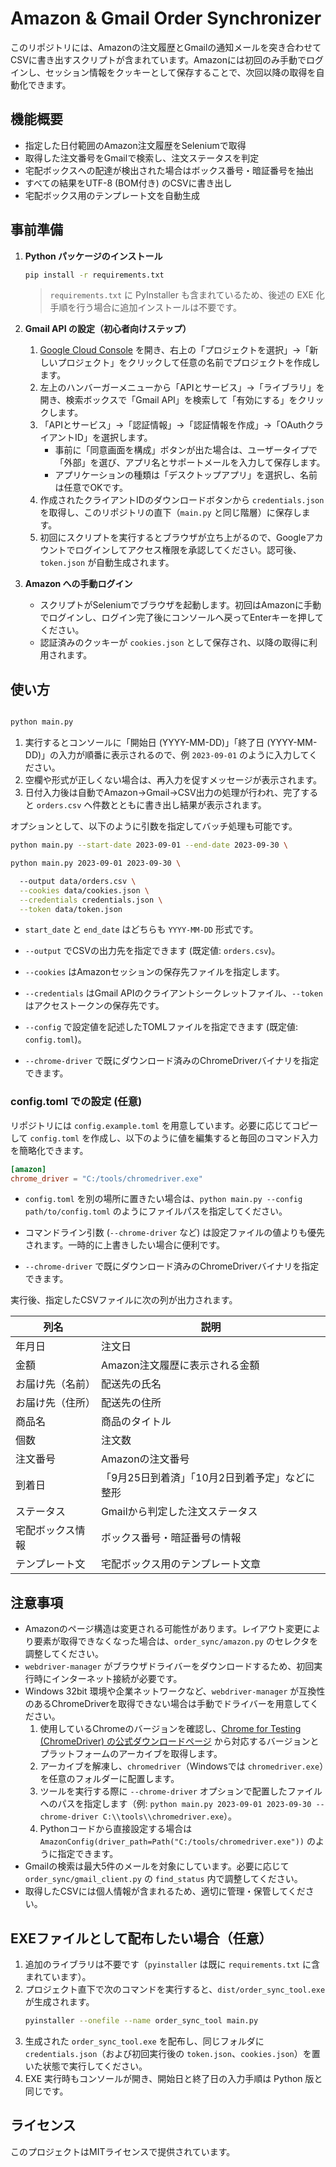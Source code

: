 # Amazon & Gmail Order Synchronizer

このリポジトリには、Amazonの注文履歴とGmailの通知メールを突き合わせてCSVに書き出すスクリプトが含まれています。Amazonには初回のみ手動でログインし、セッション情報をクッキーとして保存することで、次回以降の取得を自動化できます。

## 機能概要

- 指定した日付範囲のAmazon注文履歴をSeleniumで取得
- 取得した注文番号をGmailで検索し、注文ステータスを判定
- 宅配ボックスへの配達が検出された場合はボックス番号・暗証番号を抽出
- すべての結果をUTF-8 (BOM付き) のCSVに書き出し
- 宅配ボックス用のテンプレート文を自動生成

## 事前準備

1. **Python パッケージのインストール**
   ```bash
   pip install -r requirements.txt
   ```


   > `requirements.txt` に PyInstaller も含まれているため、後述の EXE 化手順を行う場合に追加インストールは不要です。

2. **Gmail API の設定（初心者向けステップ）**
   1. [Google Cloud Console](https://console.cloud.google.com/) を開き、右上の「プロジェクトを選択」→「新しいプロジェクト」をクリックして任意の名前でプロジェクトを作成します。
   2. 左上のハンバーガーメニューから「APIとサービス」→「ライブラリ」を開き、検索ボックスで「Gmail API」を検索して「有効にする」をクリックします。
   3. 「APIとサービス」→「認証情報」→「認証情報を作成」→「OAuthクライアントID」を選択します。
      - 事前に「同意画面を構成」ボタンが出た場合は、ユーザータイプで「外部」を選び、アプリ名とサポートメールを入力して保存します。
      - アプリケーションの種類は「デスクトップアプリ」を選択し、名前は任意でOKです。
   4. 作成されたクライアントIDのダウンロードボタンから `credentials.json` を取得し、このリポジトリの直下（`main.py` と同じ階層）に保存します。
   5. 初回にスクリプトを実行するとブラウザが立ち上がるので、Googleアカウントでログインしてアクセス権限を承認してください。認可後、`token.json` が自動生成されます。

3. **Amazon への手動ログイン**
   - スクリプトがSeleniumでブラウザを起動します。初回はAmazonに手動でログインし、ログイン完了後にコンソールへ戻ってEnterキーを押してください。
   - 認証済みのクッキーが `cookies.json` として保存され、以降の取得に利用されます。

## 使い方

```bash

python main.py
```

1. 実行するとコンソールに「開始日 (YYYY-MM-DD)」「終了日 (YYYY-MM-DD)」の入力が順番に表示されるので、例 `2023-09-01` のように入力してください。
2. 空欄や形式が正しくない場合は、再入力を促すメッセージが表示されます。
3. 日付入力後は自動でAmazon→Gmail→CSV出力の処理が行われ、完了すると `orders.csv` へ件数とともに書き出し結果が表示されます。

オプションとして、以下のように引数を指定してバッチ処理も可能です。

```bash
python main.py --start-date 2023-09-01 --end-date 2023-09-30 \

python main.py 2023-09-01 2023-09-30 \

  --output data/orders.csv \
  --cookies data/cookies.json \
  --credentials credentials.json \
  --token data/token.json
```

- `start_date` と `end_date` はどちらも `YYYY-MM-DD` 形式です。

- `--output` でCSVの出力先を指定できます (既定値: `orders.csv`)。
- `--cookies` はAmazonセッションの保存先ファイルを指定します。
- `--credentials` はGmail APIのクライアントシークレットファイル、`--token` はアクセストークンの保存先です。

- `--config` で設定値を記述したTOMLファイルを指定できます (既定値: `config.toml`)。
- `--chrome-driver` で既にダウンロード済みのChromeDriverバイナリを指定できます。

### config.toml での設定 (任意)

リポジトリには `config.example.toml` を用意しています。必要に応じてコピーして `config.toml` を作成し、以下のように値を編集すると毎回のコマンド入力を簡略化できます。

```toml
[amazon]
chrome_driver = "C:/tools/chromedriver.exe"
```

- `config.toml` を別の場所に置きたい場合は、`python main.py --config path/to/config.toml` のようにファイルパスを指定してください。
- コマンドライン引数 (`--chrome-driver` など) は設定ファイルの値よりも優先されます。一時的に上書きしたい場合に便利です。

- `--chrome-driver` で既にダウンロード済みのChromeDriverバイナリを指定できます。


実行後、指定したCSVファイルに次の列が出力されます。

| 列名 | 説明 |
| ---- | ---- |
| 年月日 | 注文日 |
| 金額 | Amazon注文履歴に表示される金額 |
| お届け先（名前） | 配送先の氏名 |
| お届け先（住所） | 配送先の住所 |
| 商品名 | 商品のタイトル |
| 個数 | 注文数 |
| 注文番号 | Amazonの注文番号 |
| 到着日 | 「9月25日到着済」「10月2日到着予定」などに整形 |
| ステータス | Gmailから判定した注文ステータス |
| 宅配ボックス情報 | ボックス番号・暗証番号の情報 |
| テンプレート文 | 宅配ボックス用のテンプレート文章 |

## 注意事項

- Amazonのページ構造は変更される可能性があります。レイアウト変更により要素が取得できなくなった場合は、`order_sync/amazon.py` のセレクタを調整してください。
- `webdriver-manager` がブラウザドライバーをダウンロードするため、初回実行時にインターネット接続が必要です。
- Windows 32bit 環境や企業ネットワークなど、`webdriver-manager` が互換性のあるChromeDriverを取得できない場合は手動でドライバーを用意してください。
  1. 使用しているChromeのバージョンを確認し、[Chrome for Testing (ChromeDriver) の公式ダウンロードページ](https://googlechromelabs.github.io/chrome-for-testing/) から対応するバージョンとプラットフォームのアーカイブを取得します。
  2. アーカイブを解凍し、`chromedriver`（Windowsでは `chromedriver.exe`）を任意のフォルダーに配置します。
  3. ツールを実行する際に `--chrome-driver` オプションで配置したファイルへのパスを指定します（例: `python main.py 2023-09-01 2023-09-30 --chrome-driver C:\\tools\\chromedriver.exe`）。
  4. Pythonコードから直接設定する場合は `AmazonConfig(driver_path=Path("C:/tools/chromedriver.exe"))` のように指定できます。
- Gmailの検索は最大5件のメールを対象にしています。必要に応じて `order_sync/gmail_client.py` の `find_status` 内で調整してください。
- 取得したCSVには個人情報が含まれるため、適切に管理・保管してください。


## EXEファイルとして配布したい場合（任意）

1. 追加のライブラリは不要です（`pyinstaller` は既に `requirements.txt` に含まれています）。
2. プロジェクト直下で次のコマンドを実行すると、`dist/order_sync_tool.exe` が生成されます。
   ```bash
   pyinstaller --onefile --name order_sync_tool main.py
   ```
3. 生成された `order_sync_tool.exe` を配布し、同じフォルダに `credentials.json`（および初回実行後の `token.json`、`cookies.json`）を置いた状態で実行してください。
4. EXE 実行時もコンソールが開き、開始日と終了日の入力手順は Python 版と同じです。


## ライセンス

このプロジェクトはMITライセンスで提供されています。
